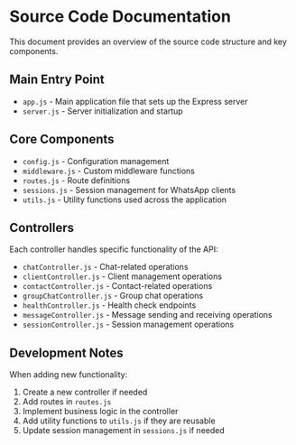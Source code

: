 # Source Code Documentation

This document provides an overview of the source code structure and key components.

## Main Entry Point

- `app.js` - Main application file that sets up the Express server
- `server.js` - Server initialization and startup

## Core Components

- `config.js` - Configuration management
- `middleware.js` - Custom middleware functions
- `routes.js` - Route definitions
- `sessions.js` - Session management for WhatsApp clients
- `utils.js` - Utility functions used across the application

## Controllers

Each controller handles specific functionality of the API:

- `chatController.js` - Chat-related operations
- `clientController.js` - Client management operations
- `contactController.js` - Contact-related operations
- `groupChatController.js` - Group chat operations
- `healthController.js` - Health check endpoints
- `messageController.js` - Message sending and receiving operations
- `sessionController.js` - Session management operations

## Development Notes

When adding new functionality:
1. Create a new controller if needed
2. Add routes in `routes.js`
3. Implement business logic in the controller
4. Add utility functions to `utils.js` if they are reusable
5. Update session management in `sessions.js` if needed
